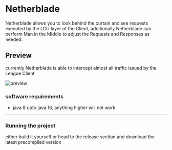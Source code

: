 # Netherblade

Netherblade allows you to look behind the curtain and see requests executed by the LCU layer of the Client, additionally Netherblade can perform Man in the Middle to adjust the Requests and Responses as needed.

## Preview

currently Netherblade is able to intercept almost all traffic issued by the League Client

![preview](https://i.imgur.com/6kzR3yJ.gif)

### software requirements

* java 8 upto java 16, anything higher will not work

---

### Running the project

either build it yourself or head to the release section and download the latest precompiled version
